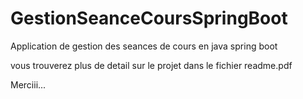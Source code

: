 # GestionSeanceCoursSpringBoot
Application de gestion des seances de cours en java spring boot

vous trouverez plus de detail sur le projet dans le fichier readme.pdf

Merciii...
